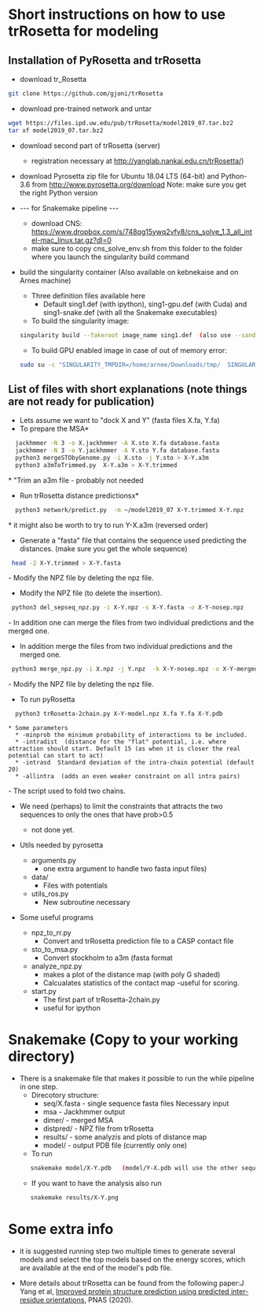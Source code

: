 # Short instructions on how to use trRosetta for modeling

## Installation of PyRosetta and trRosetta

*  download tr_Rosetta
```bash
git clone https://github.com/gjoni/trRosetta
```
*  download pre-trained network and untar
```bash
wget https://files.ipd.uw.edu/pub/trRosetta/model2019_07.tar.bz2
tar xf model2019_07.tar.bz2
```
* download second part of trRosetta (server)
  * registration necessary at http://yanglab.nankai.edu.cn/trRosetta/)

* download Pyrosetta zip file for Ubuntu 18.04 LTS (64-bit) and Python-3.6 from
  http://www.pyrosetta.org/download
  Note:  make sure you get the right Python version

* --- for Snakemake pipeline --- 
  * download CNS: https://www.dropbox.com/s/748qg15ywq2vfv8/cns_solve_1.3_all_intel-mac_linux.tar.gz?dl=0
  * make sure to copy cns_solve_env.sh from this folder to the folder where you launch the singularity build command

* build the singularity container (Also available on kebnekaise and on Arnes machine)
  * Three definition files available here
    * Default sing1.def (with ipython), sing1-gpu.def (with Cuda) and sing1-snake.def (with all the Snakemake executables)
  * To build the singularity image:
  ```bash
  singularity build --fakeroot image_name sing1.def  (also use --sandbox if you want to be able to modify the container later)
  ``` 
  * To build GPU enabled image in case of out of memory error:
  ```bash 
  sudo su -c "SINGULARITY_TMPDIR=/home/arnee/Downloads/tmp/  SINGULARITY_DISABLE_CACHE=true SINGULARITY_CACHE=/home/arnee/Downloads/tmp/ singularity build /home/arnee/singularity-images/trRosetta-gpu.simg sing1-gpu.def"
  ```

## List of files with short explanations (note things are not ready for publication)
* Lets assume we want to "dock X and Y" (fasta files X.fa, Y.fa)
* To prepare the MSA*
```bash
  jackhmmer -N 3 -o X.jackhmmer -A X.sto X.fa database.fasta
  jackhmmer -N 3 -o Y.jackhmmer -A Y.sto Y.fa database.fasta
  python3 mergeSTObyGenome.py -i X.sto -j Y.sto > X-Y.a3m
  python3 a3mToTrimmed.py  X-Y.a3m > X-Y.trimmed
```
\* "Trim an a3m file - probably not needed

* Run trRosetta distance predictionsx*
```bash
  python3 network/predict.py  -m ~/model2019_07 X-Y.trimmed X-Y.npz
```
\* it might also be worth to try to run Y-X.a3m (reversed order)

* Generate a "fasta" file that contains the sequence used predicting the distances. (make sure you get the whole sequence)
 ```bash 
  head -2 X-Y.trimmed > X-Y.fasta
 ```
   \- Modify the NPZ file by deleting the npz file.
* Modify the NPZ file (to delete the insertion). 
 ```bash 
  python3 del_sepseq_npz.py -i X-Y.npz -s X-Y.fasta -o X-Y-nosep.npz
  ```
   \- In addition one can merge the files from two individual predictions and
 the merged one.
* In addition merge the files from two individual predictions and
 the merged one. 
 ```bash 
  python3 merge_npz.py -i X.npz -j Y.npz  -k X-Y-nosep.npz -o X-Y-merged.npz
  ```
   \- Modify the NPZ file by deleting the npz file.

* To run pyRosetta
```bash
  python3 trRosetta-2chain.py X-Y-model.npz X.fa Y.fa X-Y.pdb
```
	* Some parameters 
	  * -minprob the minimum probability of interactions to be included.
	  * -intradist  (distance for the "flat" potential, i.e. where attraction should start. Default 15 (as when it is closer the real potential can start to act)
	  * -intrasd  Standard deviation of the intra-chain potential (default 20)
	  * -allintra  (adds an even weaker constraint on all intra pairs)

   \- The script used to fold two chains.
   
  * We need (perhaps) to limit the constraints that attracts the two sequences
    to only the ones that have prob>0.5
    - not done yet.

* Utils needed by pyrosetta
  * arguments.py
    - one extra argument to handle two fasta input files)
  * data/
    - Files with potentials
  * utils_ros.py
    - New subroutine necessary

* Some useful programs
  * npz_to_rr.py
    - Convert and trRosetta prediction file to a CASP contact file
  * sto_to_msa.py
    - Convert stockholm to a3m (fasta format
  * analyze_npz.py
    - makes a plot of the distance map (with poly G shaded)
    - Calcualates statistics of the contact map -useful for scoring.
  * start.py
    - The first part of trRosetta-2chain.py
    - useful for ipython


# Snakemake  (Copy to your working directory)
* There is a snakemake file that makes it possible to run the while pipeline in one step.
  * Direcotory structure:
    - seq/X.fasta   - single sequence fasta files Necessary input
    - msa  - Jackhmmer output
    - dimer/ - merged MSA
    - distpred/ - NPZ file from trRosetta
    - results/ - some analyzis and plots of distance map
    - model/ - output PDB file (currently only one)
  * To run
   ```bash 
   	  snakemake model/X-Y.pdb   (model/Y-X.pdb will use the other sequential order)
   ```
  * If you want to have the analysis also run
   ```bash 
   	  snakemake results/X-Y.png 
   ```
  
  

# Some extra info
*   it is suggested running step two multiple times to generate
   several models and select the top models based on the energy
    scores, which are available at the end of the model's pdb file.

* More details about trRosetta can be found from the following
 paper:J Yang et al, [Improved protein structure prediction using
 predicted inter-residue orientations](https://www.pnas.org/content/117/3/1496), PNAS (2020).


